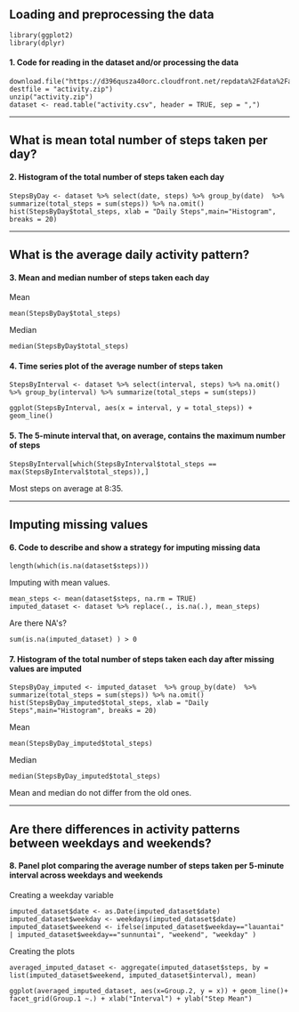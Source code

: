 ## Loading and preprocessing the data

```{r, echo=TRUE, results='hide', warning=FALSE, message=FALSE}
library(ggplot2)
library(dplyr)
```

#### 1. Code for reading in the dataset and/or processing the data


```{r, results='markup', message=TRUE}
download.file("https://d396qusza40orc.cloudfront.net/repdata%2Fdata%2Factivity.zip", destfile = "activity.zip")
unzip("activity.zip")
dataset <- read.table("activity.csv", header = TRUE, sep = ",")
```

-----

## What is mean total number of steps taken per day?


#### 2. Histogram of the total number of steps taken each day


```{r}
StepsByDay <- dataset %>% select(date, steps) %>% group_by(date)  %>% summarize(total_steps = sum(steps)) %>% na.omit()
hist(StepsByDay$total_steps, xlab = "Daily Steps",main="Histogram", breaks = 20)
```

-----

## What is the average daily activity pattern?


#### 3. Mean and median number of steps taken each day


Mean

```{r}
mean(StepsByDay$total_steps)
```

Median

```{r}
median(StepsByDay$total_steps)
```


#### 4. Time series plot of the average number of steps taken


```{r}
StepsByInterval <- dataset %>% select(interval, steps) %>% na.omit() %>% group_by(interval) %>% summarize(total_steps = sum(steps))

ggplot(StepsByInterval, aes(x = interval, y = total_steps)) + geom_line()
```


#### 5. The 5-minute interval that, on average, contains the maximum number of steps


```{r}
StepsByInterval[which(StepsByInterval$total_steps == max(StepsByInterval$total_steps)),]
```

Most steps on average at 8:35.

-----

## Imputing missing values


#### 6. Code to describe and show a strategy for imputing missing data


```{r}
length(which(is.na(dataset$steps)))
```

Imputing with mean values.

```{r}
mean_steps <- mean(dataset$steps, na.rm = TRUE)
imputed_dataset <- dataset %>% replace(., is.na(.), mean_steps)
```

Are there NA's?

```{r}
sum(is.na(imputed_dataset) ) > 0
```


#### 7. Histogram of the total number of steps taken each day after missing values are imputed


```{r}
StepsByDay_imputed <- imputed_dataset  %>% group_by(date)  %>% summarize(total_steps = sum(steps)) %>% na.omit()
hist(StepsByDay_imputed$total_steps, xlab = "Daily Steps",main="Histogram", breaks = 20)
```

Mean

```{r}
mean(StepsByDay_imputed$total_steps)
```

Median

```{r}
median(StepsByDay_imputed$total_steps)
```

Mean and median do not differ from the old ones.

-----

## Are there differences in activity patterns between weekdays and weekends?


#### 8. Panel plot comparing the average number of steps taken per 5-minute interval across weekdays and weekends


Creating a weekday variable

```{r}
imputed_dataset$date <- as.Date(imputed_dataset$date)
imputed_dataset$weekday <- weekdays(imputed_dataset$date)
imputed_dataset$weekend <- ifelse(imputed_dataset$weekday=="lauantai" | imputed_dataset$weekday=="sunnuntai", "weekend", "weekday" )
```

Creating the plots

```{r}
averaged_imputed_dataset <- aggregate(imputed_dataset$steps, by = list(imputed_dataset$weekend, imputed_dataset$interval), mean)

ggplot(averaged_imputed_dataset, aes(x=Group.2, y = x)) + geom_line()+
facet_grid(Group.1 ~.) + xlab("Interval") + ylab("Step Mean")
```
